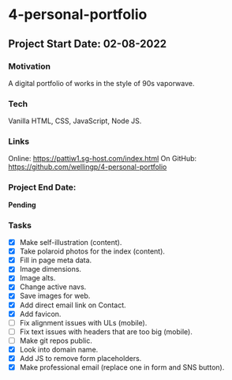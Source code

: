 # 4-personal-portfolio

## Project Start Date: 02-08-2022

### Motivation

A digital portfolio of works in the style of 90s vaporwave.

### Tech
Vanilla HTML, CSS, JavaScript, Node JS.

### Links

Online: https://pattiw1.sg-host.com/index.html
On GitHub: https://github.com/wellingp/4-personal-portfolio

### Project End Date:

**Pending**

### Tasks

- [x] Make self-illustration (content).
- [x] Take polaroid photos for the index (content).
- [x] Fill in page meta data.
- [x] Image dimensions.
- [x] Image alts.
- [x] Change active navs.
- [x] Save images for web.
- [x] Add direct email link on Contact.
- [x] Add favicon.
- [ ] Fix alignment issues with ULs (mobile).
- [ ] Fix text issues with headers that are too big (mobile).
- [ ] Make git repos public.
- [x] Look into domain name.
- [x] Add JS to remove form placeholders.
- [x] Make professional email (replace one in form and SNS button).